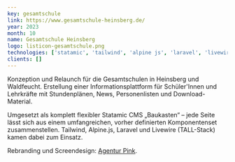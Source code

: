 ```yaml
---
key: gesamtschule
link: https://www.gesamtschule-heinsberg.de/
year: 2023
month: 10
name: Gesamtschule Heinsberg
logo: listicon-gesamtschule.png
technologies: ['statamic', 'tailwind', 'alpine js', 'laravel', 'livewire', 'alpine']
clients: []
---
```


Konzeption und Relaunch für die Gesamtschulen in Heinsberg und Waldfeucht. Erstellung einer Informationsplattform für Schüler'Innen und Lehrkräfte mit Stundenplänen, News, Personenlisten und Download-Material.

Umgesetzt als komplett flexibler Statamic CMS „Baukasten“ – jede Seite lässt sich aus einem umfangreichen, vorher definierten Komponentenset zusammenstellen. Tailwind, Alpine.js, Laravel und Livewire (TALL-Stack) kamen dabei zum Einsatz.

Rebranding und Screendesign: [Agentur Pink](https://agentur.pink/).